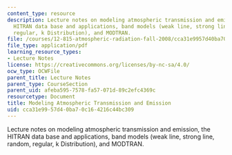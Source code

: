 ```yaml
---
content_type: resource
description: Lecture notes on modeling atmospheric transmission and emission, the
  HITRAN data base and applications, band models (weak line, strong line, random,
  regular, k Distribution), and MODTRAN.
file: /courses/12-815-atmospheric-radiation-fall-2008/cca31e9957d40ba70c164216c44bc309_atmos_trans_emis.pdf
file_type: application/pdf
learning_resource_types:
- Lecture Notes
license: https://creativecommons.org/licenses/by-nc-sa/4.0/
ocw_type: OCWFile
parent_title: Lecture Notes
parent_type: CourseSection
parent_uid: afeba595-7578-fa57-071d-89c2efc4369c
resourcetype: Document
title: Modeling Atmospheric Transmission and Emission
uid: cca31e99-57d4-0ba7-0c16-4216c44bc309
---
```

Lecture notes on modeling atmospheric transmission and emission, the HITRAN data base and applications, band models (weak line, strong line, random, regular, k Distribution), and MODTRAN.